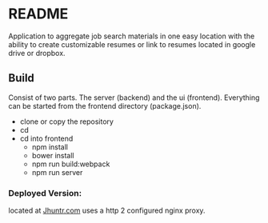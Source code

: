# README #

Application to aggregate job search materials in one easy location with the ability to create customizable resumes or link to resumes located in google drive or dropbox.


## Build

Consist of two parts. The server (backend) and the ui (frontend).
Everything can be started from the frontend directory (package.json).

- clone or copy the repository
- cd 
- cd into frontend 
    - npm install
    - bower install
    - npm run build:webpack
    - npm run server
    

### Deployed Version:
  located at [Jhuntr.com](http://www.jhuntr.com)
  uses a http 2 configured nginx proxy.
    
